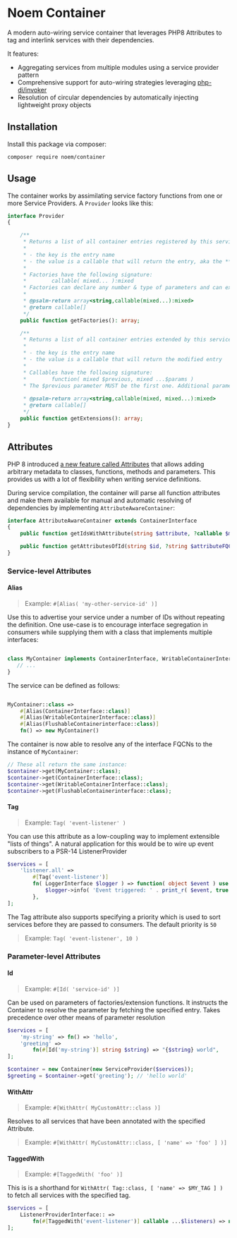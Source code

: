 # Noem Container

A modern auto-wiring service container that leverages PHP8 Attributes to tag and interlink services with their
dependencies.

It features:

* Aggregating services from multiple modules using a service provider pattern
* Comprehensive support for auto-wiring strategies leveraging [php-di/invoker](https://github.com/PHP-DI/Invoker)
* Resolution of circular dependencies by automatically injecting lightweight proxy objects

## Installation

Install this package via composer:

`composer require noem/container`

## Usage

The container works by assimilating service factory functions from one or more Service Providers. A `Provider` looks
like this:

[embed]:# "path: ../src/Provider.php, match: 'interface.*?}'"
```php
interface Provider
{

    /**
     * Returns a list of all container entries registered by this service provider.
     *
     * - the key is the entry name
     * - the value is a callable that will return the entry, aka the **factory**
     *
     * Factories have the following signature:
     *        callable( mixed... ):mixed
     * Factories can declare any number & type of parameters and can expect them to be resolved by the Container
     *
     * @psalm-return array<string,callable(mixed...):mixed>
     * @return callable[]
     */
    public function getFactories(): array;

    /**
     * Returns a list of all container entries extended by this service provider.
     *
     * - the key is the entry name
     * - the value is a callable that will return the modified entry
     *
     * Callables have the following signature:
     *        function( mixed $previous, mixed ...$params )
     * The $previous parameter MUST be the first one. Additional parameters will be resolved by the Container.
     
     * @psalm-return array<string,callable(mixed, mixed...):mixed>
     * @return callable[]
     */
    public function getExtensions(): array;
}
```

## Attributes

PHP 8 introduced [a new feature called Attributes](https://stitcher.io/blog/attributes-in-php-8) that allows adding arbitrary metadata to classes, functions, methods and parameters. This provides us with a lot of flexibility when writing service definitions.

During service compilation, the container will parse all function attributes and make them available for manual and
automatic resolving of dependencies by implementing `AttributeAwareContainer`:

[embed]:# "path: ../src/AttributeAwareContainer.php, match: 'interface.*?}'"
```php
interface AttributeAwareContainer extends ContainerInterface
{
    public function getIdsWithAttribute(string $attribute, ?callable $matching = null): array;

    public function getAttributesOfId(string $id, ?string $attributeFQCN = null): array;
}
```

### Service-level Attributes

#### Alias

> Example: `#[Alias( 'my-other-service-id' )]`

Use this to advertise your service under a number of IDs without repeating the definition. One use-case is to encourage
interface segregation in consumers while supplying them with a class that implements multiple interfaces:

```php

class MyContainer implements ContainerInterface, WritableContainerInterface, FlushableContainerinterface {
   // ...
}

```

The service can be defined as follows:

```php

MyContainer::class => 
    #[Alias(ContainerInterface::class)]
    #[Alias(WritableContainerInterface::class)]
    #[Alias(FlushableContainerinterface::class)]
    fn() => new MyContainer()
```

The container is now able to resolve any of the interface FQCNs to the instance of `MyContainer`:

```php
// These all return the same instance:
$container->get(MyContainer::class);
$container->get(ContainerInterface::class);
$container->get(WritableContainerInterface::class);
$container->get(FlushableContainerinterface::class);
```

#### Tag

> Example: `Tag( 'event-listener' )`

You can use this attribute as a low-coupling way to implement extensible "lists of things". A natural application for
this would be to wire up event subscribers to a PSR-14 ListenerProvider

```php
$services = [
    'listener.all' =>
        #[Tag('event-listener')]
        fn( LoggerInterface $logger ) => function( object $event ) use ($logger){
            $logger->info( 'Event triggered: ' . print_r( $event, true ) );
        },
];
```

The Tag attribute also supports specifying a priority which is used to sort services before they are passed to
consumers. The default priority is `50`

> Example: `Tag( 'event-listener', 10 )`

### Parameter-level Attributes

#### Id

> Example: `#[Id( 'service-id' )]`

Can be used on parameters of factories/extension functions. It instructs the Container to resolve the parameter by
fetching the specified entry. Takes precedence over other means of parameter resolution

```php
$services = [
    'my-string' => fn() => 'hello',
    'greeting' =>
        fn(#[Id('my-string')] string $string) => "{$string} world",
];

$container = new Container(new ServiceProvider($services));
$greeting = $container->get('greeting'); // 'hello world'
```

#### WithAttr

> Example: `#[WithAttr( MyCustomAttr::class )]`

Resolves to all services that have been annotated with the specified Attribute.

> Example: `#[WithAttr( MyCustomAttr::class, [ 'name' => 'foo' ] )]`

#### TaggedWith

> Example: `#[TaggedWith( 'foo' )]`

This is is a shorthand for `WithAttr( Tag::class, [ 'name' => $MY_TAG ] )` to fetch all services with the specified tag.

```php
$services = [
    ListenerProviderInterface:: =>
        fn(#[TaggedWith('event-listener')] callable ...$listeners) => new ListenerProvider(...$listeners),
];

```

